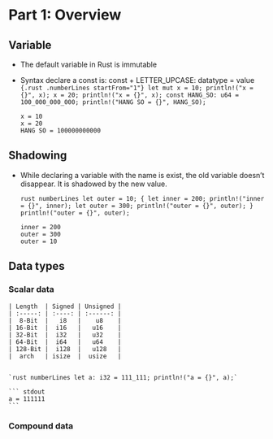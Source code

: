 # Part 1: Overview

## Variable

  - The default variable in Rust is immutable

  - Syntax declare a const is: const + LETTER\_UPCASE: datatype = value
    `{.rust .numberLines startFrom="1"} let mut x = 10; println!("x =
    {}", x); x = 20; println!("x = {}", x); const HANG_SO: u64
    = 100_000_000_000; println!("HANG SO = {}", HANG_SO);`
    
    ``` stdout
    x = 10
    x = 20
    HANG SO = 100000000000
    ```

## Shadowing

  - While declaring a variable with the name is exist, the old variable
    doesn’t disappear. It is shadowed by the new value.
    
    `rust numberLines let outer = 10; { let inner = 200; println!("inner
    = {}", inner); let outer = 300; println!("outer = {}", outer); }
    println!("outer = {}", outer);`
    
    ``` stdout
    inner = 200
    outer = 300
    outer = 10
    ```

## Data types

### Scalar data

    | Length  | Signed | Unsigned |
    | :-----: | :----: | :------: |
    |  8-Bit  |   i8   |    u8    |
    | 16-Bit  |  i16   |   u16    |
    | 32-Bit  |  i32   |   u32    |
    | 64-Bit  |  i64   |   u64    |
    | 128-Bit |  i128  |   u128   |
    |  arch   | isize  |  usize   |
    
    
    `rust numberLines let a: i32 = 111_111; println!("a = {}", a);`
    
    ``` stdout
    a = 111111
    ```

### Compound data
